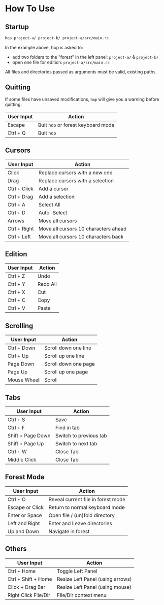 # How To Use

## Startup

```sh
hop project-a/ project-b/ project-a/src/main.rs
```

In the example above, hop is asked to:
- add two folders to the "forest" in the left panel: `project-a/` & `project-b/`
- open one file for edition: `project-a/src/main.rs`

All files and directories passed as arguments must be valid, existing paths.

## Quitting

If some files have unsaved modifications, `hop` will give you a warning
before quitting.

| User Input           | Action                               |
|----------------------|--------------------------------------|
| Escape               | Quit `hop` or forest keyboard mode   |
| Ctrl + Q             | Quit `hop`                           |

## Cursors

| User Input           | Action                               |
|----------------------|--------------------------------------|
| Click                | Replace cursors with a new one       |
| Drag                 | Replace cursors with a selection     |
| Ctrl + Click         | Add a cursor                         |
| Ctrl + Drag          | Add a selection                      |
| Ctrl + A             | Select All                           |
| Ctrl + D             | Auto-Select                          |
| Arrows               | Move all cursors                     |
| Ctrl + Right         | Move all cursors 10 characters ahead |
| Ctrl + Left          | Move all cursors 10 characters back  |

## Edition

| User Input           | Action                               |
|----------------------|--------------------------------------|
| Ctrl + Z             | Undo                                 |
| Ctrl + Y             | Redo All                             |
| Ctrl + X             | Cut                                  |
| Ctrl + C             | Copy                                 |
| Ctrl + V             | Paste                                |

## Scrolling

| User Input           | Action                               |
|----------------------|--------------------------------------|
| Ctrl + Down          | Scroll down one line                 |
| Ctrl + Up            | Scroll up one line                   |
| Page Down            | Scroll down one page                 |
| Page Up              | Scroll up one page                   |
| Mouse Wheel          | Scroll                               |

## Tabs

| User Input           | Action                               |
|----------------------|--------------------------------------|
| Ctrl + S             | Save                                 |
| Ctrl + F             | Find in tab                          |
| Shift + Page Down    | Switch to previous tab               |
| Shift + Page Up      | Switch to next tab                   |
| Ctrl + W             | Close Tab                            |
| Middle Click         | Close Tab                            |

## Forest Mode

| User Input           | Action                               |
|----------------------|--------------------------------------|
| Ctrl + O             | Reveal current file in forest mode   |
| Escape or Click      | Return to normal keyboard mode       |
| Enter or Space       | Open file / (un)fold directory       |
| Left and Right       | Enter and Leave directories          |
| Up and Down          | Navigate in forest                   |

## Others

| User Input           | Action                               |
|----------------------|--------------------------------------|
| Ctrl + Home          | Toggle Left Panel                    |
| Ctrl + Shift + Home  | Resize Left Panel (using arrows)     |
| Click + Drag Bar     | Resize Left Panel (using mouse)      |
| Right Click File/Dir | File/Dir context menu                |
